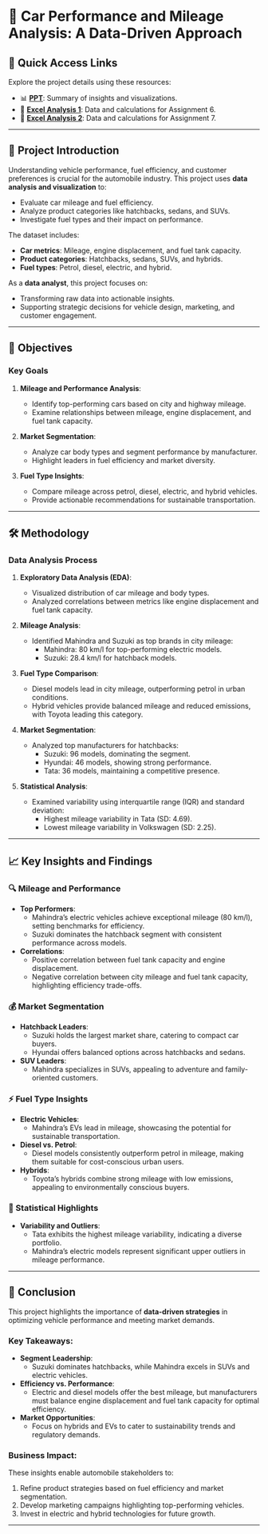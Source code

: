 # 🚗 Car Performance and Mileage Analysis: A Data-Driven Approach

## 🌟 Quick Access Links
Explore the project details using these resources:
- 📊 **[PPT](./ASSIGNMENT%206%20%26%207%20KALAIMANI%20MUTHU.pdf)**: Summary of insights and visualizations.
- 📓 **[Excel Analysis 1](./ASSIGNMENT%206%20KALAIMANI%20MUTHU.xlsx)**: Data and calculations for Assignment 6.
- 📓 **[Excel Analysis 2](./ASSIGNMENT%207%20KALAIMANI%20MUTHU.xlsx)**: Data and calculations for Assignment 7.

---

## 📜 Project Introduction
Understanding vehicle performance, fuel efficiency, and customer preferences is crucial for the automobile industry. This project uses **data analysis and visualization** to:
- Evaluate car mileage and fuel efficiency.
- Analyze product categories like hatchbacks, sedans, and SUVs.
- Investigate fuel types and their impact on performance.

The dataset includes:
- **Car metrics**: Mileage, engine displacement, and fuel tank capacity.
- **Product categories**: Hatchbacks, sedans, SUVs, and hybrids.
- **Fuel types**: Petrol, diesel, electric, and hybrid.

As a **data analyst**, this project focuses on:
- Transforming raw data into actionable insights.
- Supporting strategic decisions for vehicle design, marketing, and customer engagement.

---

## 🎯 Objectives
### Key Goals
1. **Mileage and Performance Analysis**:
   - Identify top-performing cars based on city and highway mileage.
   - Examine relationships between mileage, engine displacement, and fuel tank capacity.

2. **Market Segmentation**:
   - Analyze car body types and segment performance by manufacturer.
   - Highlight leaders in fuel efficiency and market diversity.

3. **Fuel Type Insights**:
   - Compare mileage across petrol, diesel, electric, and hybrid vehicles.
   - Provide actionable recommendations for sustainable transportation.

---

## 🛠️ Methodology
### Data Analysis Process
1. **Exploratory Data Analysis (EDA)**:
   - Visualized distribution of car mileage and body types.
   - Analyzed correlations between metrics like engine displacement and fuel tank capacity.

2. **Mileage Analysis**:
   - Identified Mahindra and Suzuki as top brands in city mileage:
     - Mahindra: 80 km/l for top-performing electric models.
     - Suzuki: 28.4 km/l for hatchback models.

3. **Fuel Type Comparison**:
   - Diesel models lead in city mileage, outperforming petrol in urban conditions.
   - Hybrid vehicles provide balanced mileage and reduced emissions, with Toyota leading this category.

4. **Market Segmentation**:
   - Analyzed top manufacturers for hatchbacks:
     - Suzuki: 96 models, dominating the segment.
     - Hyundai: 46 models, showing strong performance.
     - Tata: 36 models, maintaining a competitive presence.

5. **Statistical Analysis**:
   - Examined variability using interquartile range (IQR) and standard deviation:
     - Highest mileage variability in Tata (SD: 4.69).
     - Lowest mileage variability in Volkswagen (SD: 2.25).

---

## 📈 Key Insights and Findings
### 🔍 Mileage and Performance
- **Top Performers**:
  - Mahindra’s electric vehicles achieve exceptional mileage (80 km/l), setting benchmarks for efficiency.
  - Suzuki dominates the hatchback segment with consistent performance across models.
- **Correlations**:
  - Positive correlation between fuel tank capacity and engine displacement.
  - Negative correlation between city mileage and fuel tank capacity, highlighting efficiency trade-offs.

### 💰 Market Segmentation
- **Hatchback Leaders**:
  - Suzuki holds the largest market share, catering to compact car buyers.
  - Hyundai offers balanced options across hatchbacks and sedans.
- **SUV Leaders**:
  - Mahindra specializes in SUVs, appealing to adventure and family-oriented customers.

### ⚡ Fuel Type Insights
- **Electric Vehicles**:
  - Mahindra’s EVs lead in mileage, showcasing the potential for sustainable transportation.
- **Diesel vs. Petrol**:
  - Diesel models consistently outperform petrol in mileage, making them suitable for cost-conscious urban users.
- **Hybrids**:
  - Toyota’s hybrids combine strong mileage with low emissions, appealing to environmentally conscious buyers.

### 📜 Statistical Highlights
- **Variability and Outliers**:
  - Tata exhibits the highest mileage variability, indicating a diverse portfolio.
  - Mahindra’s electric models represent significant upper outliers in mileage performance.

---

## 🏁 Conclusion
This project highlights the importance of **data-driven strategies** in optimizing vehicle performance and meeting market demands.

### Key Takeaways:
- **Segment Leadership**:
  - Suzuki dominates hatchbacks, while Mahindra excels in SUVs and electric vehicles.
- **Efficiency vs. Performance**:
  - Electric and diesel models offer the best mileage, but manufacturers must balance engine displacement and fuel tank capacity for optimal efficiency.
- **Market Opportunities**:
  - Focus on hybrids and EVs to cater to sustainability trends and regulatory demands.

### Business Impact:
These insights enable automobile stakeholders to:
1. Refine product strategies based on fuel efficiency and market segmentation.
2. Develop marketing campaigns highlighting top-performing vehicles.
3. Invest in electric and hybrid technologies for future growth.

---
